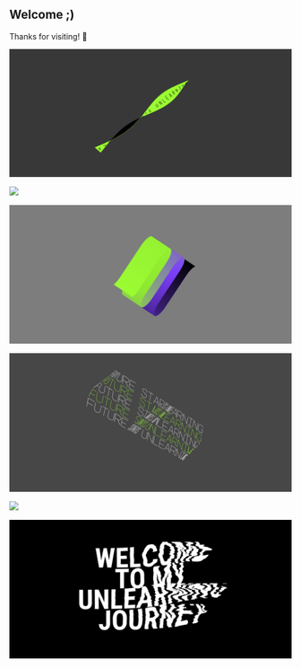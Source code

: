 ## Welcome ;)



Thanks for visiting! 🚀

![](./images/3670390e-3ea0-c73d-eacd-8735d7ccb5c7.gif)



![](./images/52c28cf5-3573-2983-3017-1b85bb2105b8.gif)



![](./images/6203847b-0327-722a-c1cc-ae01d17e227a.gif)



![](./images/9414da87-20d3-fc75-264a-55e86ad200f1.gif)



![](./images/bfb99ec4-0963-c935-22f6-c95336bbbec9.gif)


![](./images/stg_danger.png)
